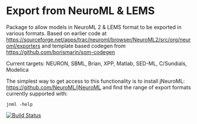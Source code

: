 Export from NeuroML & LEMS
==========================

Package to allow models in NeuroML 2 & LEMS format to be exported in various formats.
Based on earlier code at https://sourceforge.net/apps/trac/neuroml/browser/NeuroML2/src/org/neuroml/exporters and template based codegen from https://github.com/borismarin/som-codegen

Current targets: NEURON, SBML, Brian, XPP, Matlab, SED-ML, C/Sundials, Modelica

The simplest way to get access to this functionality is to install jNeuroML: https://github.com/NeuroML/jNeuroML
and find the range of export formats currently supported with:

    jnml -help
    
    
[![Build Status](https://travis-ci.org/NeuroML/org.neuroml.export.png)](https://travis-ci.org/NeuroML/org.neuroml.export)

